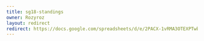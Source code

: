 ```yaml
---
title: sg18-standings
owner: Rozyroz
layout: redirect
redirect: https://docs.google.com/spreadsheets/d/e/2PACX-1vRMA3OTEXPTwbj6LuA4PNILHfP7reikZm2GxvvDFZnote_t3sftbGQLEHJs3PA5EpNvaDLhHf_p5_7s/pubhtml
---
```

